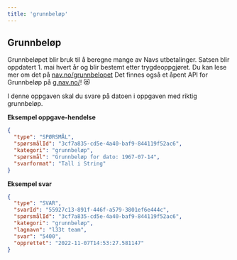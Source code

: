 ```yaml
---
title: 'grunnbeløp'
---
```


## Grunnbeløp

Grunnbeløpet blir bruk til å beregne mange av Navs utbetalinger.
Satsen blir oppdatert 1. mai hvert år og blir bestemt etter trygdeoppgjøret.
Du kan lese mer om det på [nav.no/grunnbelopet](https://www.nav.no/grunnbelopet)
Det finnes også et åpent API for Grunnbeløp på [g.nav.no/](https://g.nav.no/)! 😻

I denne oppgaven skal du svare på datoen i oppgaven med riktig grunnbeløp.

**Eksempel oppgave-hendelse**

```json
{
  "type": "SPØRSMÅL",
  "spørsmålId": "3cf7a835-cd5e-4a40-baf9-844119f52ac6",
  "kategori": "grunnbeløp",
  "spørsmål": "Grunnbeløp for dato: 1967-07-14",
  "svarformat": "Tall i String"
}
```

**Eksempel svar**

```json
{
  "type": "SVAR",
  "svarId": "55927c13-891f-446f-a579-3801ef6e444c",
  "spørsmålId": "3cf7a835-cd5e-4a40-baf9-844119f52ac6",
  "kategori": "grunnbeløp",
  "lagnavn": "l33t team",
  "svar": "5400",
  "opprettet": "2022-11-07T14:53:27.581147"
}
```
